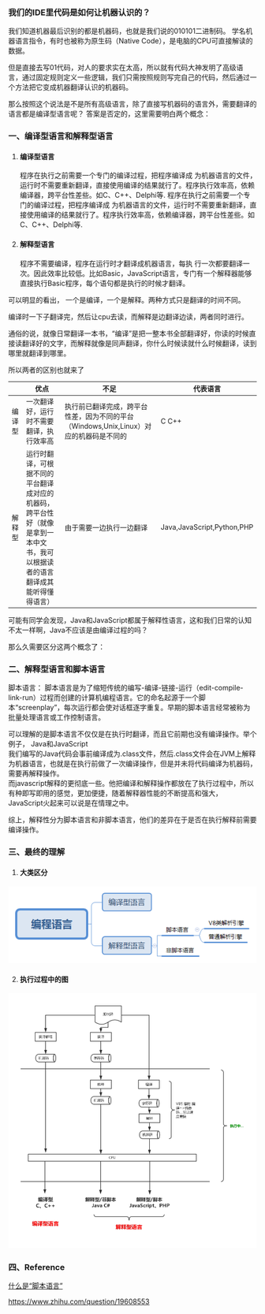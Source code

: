 ### 我们的IDE里代码是如何让机器认识的？

我们知道机器最后识别的都是机器码，也就是我们说的010101二进制码。 学名机器语言指令，有时也被称为原生码（Native Code），是电脑的CPU可直接解读的数据。  

但是直接去写01代码，对人的要求实在太高，所以就有代码大神发明了高级语言，通过固定规则定义一些逻辑，我们只需按照规则写完自己的代码，然后通过一个方法把它变成机器翻译认识的机器码。  

那么按照这个说法是不是所有高级语言，除了直接写机器码的语言外，需要翻译的语言都是编译型语言呢？
答案是否定的，这里需要明白两个概念：

### 一、编译型语言和解释型语言

 1. #### 编译型语言
    程序在执行之前需要一个专门的编译过程，把程序编译成 为机器语言的文件，运行时不需要重新翻译，直接使用编译的结果就行了。程序执行效率高，依赖编译器，跨平台性差些。如C、C++、Delphi等. 程序在执行之前需要一个专门的编译过程，把程序编译成 为机器语言的文件，运行时不需要重新翻译，直接使用编译的结果就行了。程序执行效率高，依赖编译器，跨平台性差些。如C、C++、Delphi等.

 2. #### 解释型语言
    程序不需要编译，程序在运行时才翻译成机器语言，每执 行一次都要翻译一次。因此效率比较低。比如Basic，JavaScript语言，专门有一个解释器能够直接执行Basic程序，每个语句都是执行的时候才翻译。

可以明显的看出， 一个是编译，一个是解释。两种方式只是翻译的时间不同。  
 
编译时一下子翻译完，然后让cpu去读，而解释是边翻译边读，两者同时进行。  

通俗的说，就像日常翻译一本书，“编译”是把一整本书全部翻译好，你读的时候直接读翻译好的文字，而解释就像是同声翻译，你什么时候读就什么时候翻译，读到哪里就翻译到哪里。

所以两者的区别也就来了

||优点|不足|代表语言|
|-|-|-|-|
|编译型|一次翻译好，运行时不需要翻译，执行效率高|执行前已翻译完成，跨平台性差，因为不同的平台（Windows,Unix,Linux）对应的机器码是不同的|C  C++|
|解释型|运行时翻译，可根据不同的平台翻译成对应的机器码，跨平台性好（就像是拿到一本中文书，我可以根据读者的语言翻译成其能听得懂得语言）|由于需要一边执行一边翻译|Java,JavaScript,Python,PHP|


可能有同学会发现，Java和JavaScript都属于解释性语言，这和我们日常的认知不太一样啊，Java不应该是由编译过程的吗？

那么久需要区分这两个概念了：

### 二、解释型语言和脚本语言
   
脚本语言： 脚本语言是为了缩短传统的编写-编译-链接-运行（edit-compile-link-run）过程而创建的计算机编程语言。它的命名起源于一个脚本“screenplay”，每次运行都会使对话框逐字重复。早期的脚本语言经常被称为批量处理语言或工作控制语言。

可以理解的是脚本语言不仅仅是在执行时翻译，而且它前期也没有编译操作。举个例子，
Java和JavaScript  
我们编写的Java代码会事前编译成为.class文件，然后.class文件会在JVM上解释为机器语言，也就是在执行前做了一次编译操作，但是并未将代码编译为机器码，需要再解释操作。  
而javascript解释的更彻底一些。他把编译和解释操作都放在了执行过程中，所以有种即写即用的感觉，更加便捷，随着解释器性能的不断提高和强大，JavaScript火起来可以说是在情理之中。
      

综上，解释性分为脚本语言和非脚本语言，他们的差异在于是否在执行解释前需要编译操作。


### 三、最终的理解

1. #### 大类区分
![](./images/bianyi/category.png)

2. #### 执行过程中的图

![](./images/bianyi/producer.png)


### 四、Reference
[什么是“脚本语言”](http://www.yinwang.org/blog-cn/2013/03/29/scripting-language)

https://www.zhihu.com/question/19608553

































